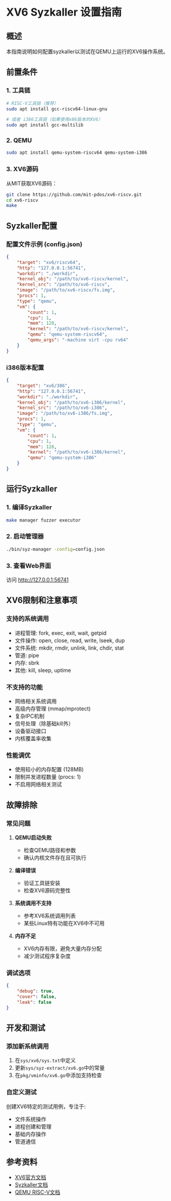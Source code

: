 # XV6 Syzkaller 设置指南

## 概述

本指南说明如何配置syzkaller以测试在QEMU上运行的XV6操作系统。

## 前置条件

### 1. 工具链
```bash
# RISC-V工具链（推荐）
sudo apt install gcc-riscv64-linux-gnu

# 或者 i386工具链（如果使用x86版本的XV6）
sudo apt install gcc-multilib
```

### 2. QEMU
```bash
sudo apt install qemu-system-riscv64 qemu-system-i386
```

### 3. XV6源码
从MIT获取XV6源码：
```bash
git clone https://github.com/mit-pdos/xv6-riscv.git
cd xv6-riscv
make
```

## Syzkaller配置

### 配置文件示例 (config.json)
```json
{
    "target": "xv6/riscv64",
    "http": "127.0.0.1:56741",
    "workdir": "./workdir",
    "kernel_obj": "/path/to/xv6-riscv/kernel",
    "kernel_src": "/path/to/xv6-riscv",
    "image": "/path/to/xv6-riscv/fs.img",
    "procs": 1,
    "type": "qemu",
    "vm": {
        "count": 1,
        "cpu": 1,
        "mem": 128,
        "kernel": "/path/to/xv6-riscv/kernel",
        "qemu": "qemu-system-riscv64",
        "qemu_args": "-machine virt -cpu rv64"
    }
}
```

### i386版本配置
```json
{
    "target": "xv6/386",
    "http": "127.0.0.1:56741", 
    "workdir": "./workdir",
    "kernel_obj": "/path/to/xv6-i386/kernel",
    "kernel_src": "/path/to/xv6-i386",
    "image": "/path/to/xv6-i386/fs.img",
    "procs": 1,
    "type": "qemu",
    "vm": {
        "count": 1,
        "cpu": 1,
        "mem": 128,
        "kernel": "/path/to/xv6-i386/kernel",
        "qemu": "qemu-system-i386"
    }
}
```

## 运行Syzkaller

### 1. 编译Syzkaller
```bash
make manager fuzzer executor
```

### 2. 启动管理器
```bash
./bin/syz-manager -config=config.json
```

### 3. 查看Web界面
访问 http://127.0.0.1:56741

## XV6限制和注意事项

### 支持的系统调用
- 进程管理: fork, exec, exit, wait, getpid
- 文件操作: open, close, read, write, lseek, dup
- 文件系统: mkdir, rmdir, unlink, link, chdir, stat
- 管道: pipe
- 内存: sbrk
- 其他: kill, sleep, uptime

### 不支持的功能
- 网络相关系统调用
- 高级内存管理 (mmap/mprotect)
- 复杂IPC机制
- 信号处理（除基础kill外）
- 设备驱动接口
- 内核覆盖率收集

### 性能调优
- 使用较小的内存配置 (128MB)
- 限制并发进程数量 (procs: 1)
- 不启用网络相关测试

## 故障排除

### 常见问题

1. **QEMU启动失败**
   - 检查QEMU路径和参数
   - 确认内核文件存在且可执行

2. **编译错误**
   - 验证工具链安装
   - 检查XV6源码完整性

3. **系统调用不支持**
   - 参考XV6系统调用列表
   - 某些Linux特有功能在XV6中不可用

4. **内存不足**
   - XV6内存有限，避免大量内存分配
   - 减少测试程序复杂度

### 调试选项
```json
{
    "debug": true,
    "cover": false,
    "leak": false
}
```

## 开发和测试

### 添加新系统调用
1. 在`sys/xv6/sys.txt`中定义
2. 更新`sys/syz-extract/xv6.go`中的常量
3. 在`pkg/vminfo/xv6.go`中添加支持检查

### 自定义测试
创建XV6特定的测试用例，专注于:
- 文件系统操作
- 进程创建和管理
- 基础内存操作
- 管道通信

## 参考资料

- [XV6官方文档](https://pdos.csail.mit.edu/6.828/2020/xv6.html)
- [Syzkaller文档](https://github.com/google/syzkaller/tree/master/docs)
- [QEMU RISC-V文档](https://www.qemu.org/docs/master/system/target-riscv.html)
